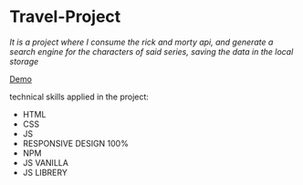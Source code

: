 # Travel-Project

_It is a project where I consume the rick and morty api, and generate a search engine for the characters of said series, saving the data in the local storage_

[Demo](https://tomasdnlaranda.github.io/Travel-Project///)

technical skills applied in the project:

* HTML 
* CSS
* JS
* RESPONSIVE DESIGN 100%
* NPM
* JS VANILLA
* JS LIBRERY

